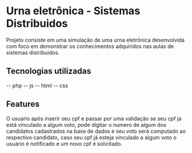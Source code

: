# Urna eletrônica - Sistemas Distribuidos

Projeto consiste em uma simulação de uma urna eletrônica desenvolvida com foco em demonstrar os conhecimentos adquiridos nas aulas de sistemas distribuidos.

## Tecnologias utilizadas

-- php
-- js
-- html
-- css

## Features

O usuario após inserir seu cpf e passar por uma validação se seu cpf ja está vinculado a algum voto, pode digitar o numero de algum dos candidatos cadastrados na base de dados e seu voto será computado ao respectivo candidato, caso seu cpf já esteja vinculado a algum voto o usuário é notificado e um novo cpf é solicitado.
